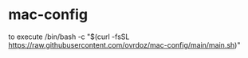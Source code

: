 # mac-config

to execute
/bin/bash -c "$(curl -fsSL https://raw.githubusercontent.com/ovrdoz/mac-config/main/main.sh)"

